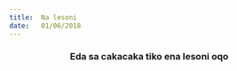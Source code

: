 ```yaml
---
title:  Na lesoni
date:   01/06/2018
---
```


### <center>Eda sa cakacaka tiko ena lesoni oqo</center>